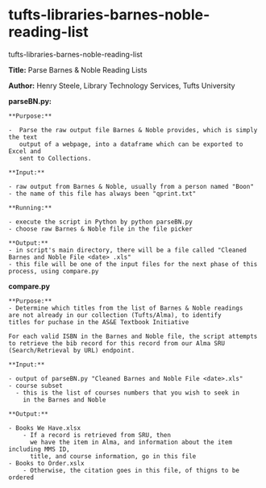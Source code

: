 # tufts-libraries-barnes-noble-reading-list
tufts-libraries-barnes-noble-reading-list

**Title:** Parse Barnes & Noble Reading Lists

**Author:** Henry Steele, Library Technology Services, Tufts University

**parseBN.py:**



	**Purpose:**

	-  Parse the raw output file Barnes & Noble provides, which is simply the text 
	   output of a webpage, into a dataframe which can be exported to Excel and
	   sent to Collections.

	**Input:**

	- raw output from Barnes & Noble, usually from a person named "Boon"
    - the name of this file has always been "qprint.txt"

	**Running:**

	- execute the script in Python by python parseBN.py
	- choose raw Barnes & Noble file in the file picker
	
	**Output:**
	- in script's main directory, there will be a file called "Cleaned Barnes and Noble File <date> .xls"
	- this file will be one of the input files for the next phase of this process, using compare.py
	
	
**compare.py**

	**Purpose:**
	- Determine which titles from the list of Barnes & Noble readings
	are not already in our collection (Tufts/Alma), to identify
	titles for puchase in the AS&E Textbook Initiative

	For each valid ISBN in the Barnes and Noble file, the script attempts
	to retrieve the bib record for this record from our Alma SRU 
	(Search/Retrieval by URL) endpoint.  
		
	**Input:**
	
    - output of parseBN.py "Cleaned Barnes and Noble File <date>.xls"
    - course subset
	  - this is the list of courses numbers that you wish to seek in
	    in the Barnes and Noble

	**Output:**
	
	- Books We Have.xlsx
        - If a record is retrieved from SRU, then
          we have the item in Alma, and information about the item including MMS ID,
          title, and course information, go in this file
    - Books to Order.xslx
        - Otherwise, the citation goes in this file, of thigns to be ordered
